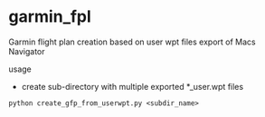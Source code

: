 # garmin_fpl
Garmin flight plan creation based on user wpt files export of Macs Navigator

usage
* create sub-directory with multiple exported *_user.wpt files

`python create_gfp_from_userwpt.py <subdir_name>`
